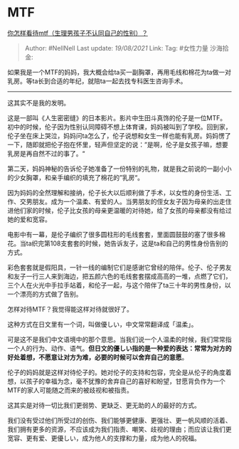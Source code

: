 # MTF

[你怎样看待mtf（生理男孩子不认同自己的性别）？](https://www.zhihu.com/question/358674467/answer/932097305)

> Author: #NellNell
> Last update: *19/08/2021*
> Link:
> Tag: #女性力量 
> 沙海拾金:

如果我是一个MTF的妈妈，我大概会给ta买一副胸罩，再用毛线和棉花为ta做一对乳房。等ta长到合适的年纪，就陪ta一起去找专科医生咨询手术。

---

这其实不是我的发明。

这是一部叫《人生密密缝》的日本影片。影片中生田斗真饰的伦子是一位MTF。初中的时候，伦子因为性别认同障碍不想上体育课，妈妈被叫到了学校。回到家，伦子坐在床上哭泣，妈妈问ta怎么了，伦子说想和女生一样也能有乳房。妈妈愣了一下，随即就把伦子抱在怀里，轻声但坚定的说：”是啊，伦子是女孩子嘛，想要乳房是再自然不过的事了。“

第二天，妈妈神秘的告诉伦子她准备了一份特别的礼物，就是我之前说的一副小小的少女胸罩，和亲手编织的填充了棉花的”乳房“。

因为妈妈的全然理解和接纳，伦子长大以后顺利做了手术，以女性的身份生活、工作、交男朋友。成为一个温柔、有爱的人。当男朋友的侄女友子因为母亲的出走住进他们家的时候，伦子比女孩的母亲更温暖的对待她，给了女孩的母亲都没有给过她的爱和宽容。

电影中有一幕，是伦子编织了很多圆柱形的毛线套套，里面圆鼓鼓的塞了很多棉花。当ta织完第108支套套的时候，她告诉友子，这是ta和自己的男性身份告别的方式。

彩色套套就是假阳具，一针一线的编制它们是感谢它曾经的陪伴。伦子、伦子男友和友子一行三人来到海边，把五颜六色的毛线套套摆成高高的一堆，点燃了它们，三个人在火光中手拉手站着，和伦子一起，与这个陪伴了ta三十年的男性身份，以一个漂亮的方式做了告别。

怎样对待MTF？我觉得能这样对待就很好了。

这种方式在日文里有一个词，叫做優しい，中文常常翻译成「温柔」。

可是这不是我们中文语境中的那个意思。当我们说一个人温柔的时候，我们常常指一个人的行为、动作、语气。**但日文的優しい指的是一种爱的表达：常常为对方的好处着想，不愿意让对方为难，必要的时候可以舍弃自己的意愿**。

伦子的妈妈就是这样对待伦子的。她对伦子的支持和包容，完全是从伦子的角度着想，以孩子的幸福为念，毫不犹豫的舍弃自己的喜好和盼望，甘愿背负作为一个MTF的家人可能随之而来的被歧视和被指责。

这其实是对待一切比我们更弱势、更缺乏、更无助的人的最好的方式。

我们没有受过他们所受过的创伤、我们能够更健康、更强壮、更一帆风顺的活着、我们拥有更多的资源，不应该成为我们指责、嘲笑、歧视的理由；而应该让我们更宽容、更有爱、更優しい，成为他人的支撑和力量，成为他人的祝福。

